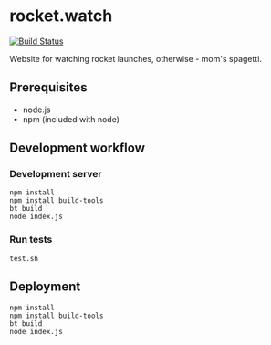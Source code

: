 # rocket.watch

[![Build Status](https://travis-ci.com/yasiupl/rocket.watch.svg?branch=master)](https://travis-ci.com/yasiupl/rocket.watch)

Website for watching rocket launches, otherwise - mom's spagetti.

## Prerequisites
- node.js
- npm (included with node)

## Development workflow
### Development server
```
npm install
npm install build-tools
bt build
node index.js
```
### Run tests
```
test.sh
```
## Deployment
```
npm install
npm install build-tools
bt build
node index.js
```